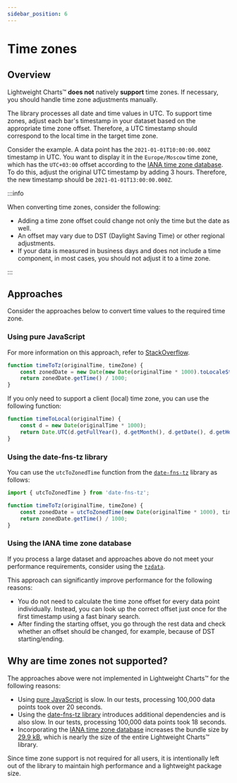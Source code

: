 ```yaml
---
sidebar_position: 6
---
```

# Time zones

## Overview

Lightweight Charts™ **does not** natively **support** time zones. If necessary, you should handle time zone adjustments manually.

The library processes all date and time values in UTC. To support time zones, adjust each bar's timestamp in your dataset based on the appropriate time zone offset.
Therefore, a UTC timestamp should correspond to the local time in the target time zone.

Consider the example. A data point has the `2021-01-01T10:00:00.000Z` timestamp in UTC. You want to display it in the `Europe/Moscow` time zone, which has the `UTC+03:00` offset according to the [IANA time zone database](https://www.iana.org/time-zones). To do this, adjust the original UTC timestamp by adding 3 hours. Therefore, the new timestamp should be `2021-01-01T13:00:00.000Z`.

:::info

When converting time zones, consider the following:

- Adding a time zone offset could change not only the time but the date as well.
- An offset may vary due to DST (Daylight Saving Time) or other regional adjustments.
- If your data is measured in business days and does not include a time component, in most cases, you should not adjust it to a time zone.

:::

## Approaches

Consider the approaches below to convert time values to the required time zone.

### Using pure JavaScript

For more information on this approach, refer to [StackOverflow](https://stackoverflow.com/a/54127122/3893439).

```js
function timeToTz(originalTime, timeZone) {
    const zonedDate = new Date(new Date(originalTime * 1000).toLocaleString('en-US', { timeZone }));
    return zonedDate.getTime() / 1000;
}
```

If you only need to support a client (local) time zone, you can use the following function:

```js
function timeToLocal(originalTime) {
    const d = new Date(originalTime * 1000);
    return Date.UTC(d.getFullYear(), d.getMonth(), d.getDate(), d.getHours(), d.getMinutes(), d.getSeconds(), d.getMilliseconds()) / 1000;
}
```

### Using the date-fns-tz library

You can use the `utcToZonedTime` function from the [`date-fns-tz`](https://github.com/marnusw/date-fns-tz) library as follows:

```js
import { utcToZonedTime } from 'date-fns-tz';

function timeToTz(originalTime, timeZone) {
    const zonedDate = utcToZonedTime(new Date(originalTime * 1000), timeZone);
    return zonedDate.getTime() / 1000;
}
```

### Using the IANA time zone database

If you process a large dataset and approaches above do not meet your performance requirements, consider using the [`tzdata`](https://www.npmjs.com/package/tzdata).

This approach can significantly improve performance for the following reasons:

- You do not need to calculate the time zone offset for every data point individually. Instead, you can look up the correct offset just once for the first timestamp using a fast binary search.
- After finding the starting offset, you go through the rest data and check whether an offset should be changed, for example, because of DST starting/ending.

## Why are time zones not supported?

The approaches above were not implemented in Lightweight Charts™ for the following reasons:

- Using [pure JavaScript](#using-pure-javascript) is slow. In our tests, processing 100,000 data points took over 20 seconds.
- Using the [date-fns-tz library](#using-the-date-fns-tz-library) introduces additional dependencies and is also slow. In our tests, processing 100,000 data points took 18 seconds.
- Incorporating the [IANA time zone database](#using-the-iana-time-zone-database) increases the bundle size by [29.9 kB](https://bundlephobia.com/package/tzdata), which is nearly the size of the entire Lightweight Charts™ library.

Since time zone support is not required for all users, it is intentionally left out of the library to maintain high performance and a lightweight package size.

